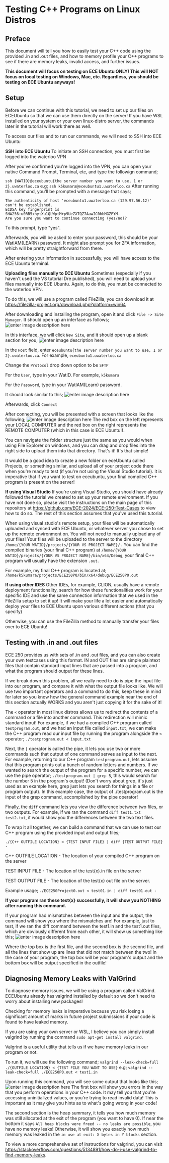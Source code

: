 ﻿# Testing C++ Programs on Linux Distros

## Preface
This document will tell you how to easily test your C++ code using the provided .in and .out files, and how to memory profile your C++ programs to see if there are memory leaks, invalid access, and further issues.

**This document will focus on testing on ECE Ubuntu ONLY! This will NOT focus on local testing on Windows, Mac, etc. Regardless, you should be testing on ECE Ubuntu anyways!** 

## Setup
Before we can continue with this tutorial, we need to set up our files on ECEUbuntu so that we can use them directly on the server! If you have WSL installed on your system or your own linux-distro server, the commands later in the tutorial will work there as well.

To access our files and to run our commands, we will need to SSH into ECE Ubuntu

**SSH into ECE Ubuntu**
To initiate an SSH connection, you must first be logged into the waterloo VPN

After you've confirmed you're logged into the VPN, you can open your native Command Prompt, Terminal, etc, and type the followign command;

`ssh {WATID}@eceubuntu{the server number you want to use, 1 or 2}.uwaterloo.ca`
e.g;
`ssh k5kumara@eceubuntu1.uwaterloo.ca`
After running this command, you'll be prompted with a message that says;
```
The authenticity of host 'eceubuntu1.uwaterloo.ca (129.97.56.12)' can't be established.
ECDSA key fingerprint is SHA256:u0RB5xhytXu1QLWptM+p9UeZXTQZ7AawIC0hbMGZPYM.
Are you sure you want to continue connecting (yes/no)?
```
To this prompt, type "yes".

Afterwards, you will be asked to enter your password, this should be your WatIAM(LEARN) password. It might also prompt you for 2FA information, which will be pretty straightforward from there.

After entering your information in successfully, you will have access to the ECE Ubuntu terminal.

**Uploading files manually to ECE Ubuntu**
Sometimes (especially if you haven't used the VS tutorial Dre published), you will need to upload your files manually into ECE Ubuntu. Again, to do this, you must be connected to the waterloo VPN.

To do this, we will use a program called FileZilla, you can download it at https://filezilla-project.org/download.php?platform=win64

After downloading and installing the program, open it and click `File -> Site Manager`. It should open up an interface as follows;
![enter image description here](https://i.imgur.com/CkS1rWg.png)

In this interface, we will click `New Site`, and it should open up a blank section for you;
![enter image description here](https://i.imgur.com/LdzGGc7.png)

In the `Host` field, enter `eceubuntu{the server number you want to use, 1 or 2}.uwaterloo.ca`. For example, `eceubuntu1.uwaterloo.ca`

Change the `Protocol` drop down option to be `SFTP`

For the `User`, type in your WatID. For example, `k5kumara`

For the `Password`, type in your WatIAM(Learn) password.

It should look similar to this;
![enter image description here](https://i.imgur.com/d4sUbD1.png)

Afterwards, click `Connect`

After connecting, you will be presented with a screen that looks like the following;
![enter image description here](https://i.imgur.com/NMmBThA.png)
The red box on the left represents your LOCAL COMPUTER and the red box on the right represents the REMOTE COMPUTER (which in this case is ECE Ubuntu!).

You can navigate the folder structure just the same as you would when using File Explorer on windows, and you can drag and drop files into the right side to upload them into that directory. That's it! It's that simple!

It would be a good idea to create a new folder on eceUbuntu called Projects, or something similar, and upload all of your project code there when you're ready to test (if you're not using the Visual Studio tutorial). It is imperative that if you want to test on eceubuntu, your final compiled C++ program is present on the server!

**If using Visual Studio**
If you're using Visual Studio, you should have already followed the tutorial we created to set up your remote environment. If you have not done so, please visit the instructions on the main page of this repository at https://github.com/ECE-2024/ECE-250-Test-Cases to view how to do so. The rest of this section assumes that you've used this tutorial. 

When using visual studio's remote setup, your files will be automatically uploaded and synced with ECE Ubuntu, or whatever server you chose to set up the remote environment on. You will not need to manually upload any of your files! Your files will be uploaded to the server to the directory `/home/{YOUR WATID}/projects/{YOUR VS PROJECT NAME}/.` You can find the compiled binaries (your final C++ program) at `/home/{YOUR WATID}/projects/{YOUR VS PROJECT NAME}/bin/x64/Debug`, your final C++ program will usually have the extension `.out`.

For example, my final C++ program is located at;
`/home/k5kumara/projects/ECE250P0/bin/x64/debug/ECE250P0.out`

**If using other IDES**
Other IDEs, for example, CLION, usually have a remote deployment functionality, search for how these functionalities work for your specific IDE and use the same connection information that we used in the FileZilla setup to set it up! It will make your life a lot easier and automatically deploy your files to ECE Ubuntu upon various different actions (that you specify)

Otherwise, you can use the FileZilla method to manually transfer your files over to ECE Ubuntu!

## Testing with .in and .out files
ECE 250 provides us with sets of .in and .out files, and you can also create your own testcases using this format. IN and OUT files are simple plaintext files that contain standard input lines that are passed into a program, and what the program should output for these lines.

If we break down this problem, all we really need to do is pipe the input file into our program, and compare it with what the output file looks like. We will use two important operators and a command to do this, keep these in mind for later so you know how the general command example near the end of this section actually WORKS and you aren't just copying it for the sake of it!

The `<` operator in most linux distros allows us to redirect the contents of a command or a file into another command. This redirection will mimic standard input! For example, if we had a compiled C++ program called `testprogram.out`, and we had an input file called `input.txt`, we can make the C++ program read our input file by running the program alongside the `<` operator; `./testprogram.out < input.txt`

Next, the `|` operator is called the pipe, it lets you use two or more commands such that output of one command serves as input to the next. For example, returning to our C++ program `testprogram.out`, lets assume that this program prints out a bunch of random letters and numbers. If we wanted to search the output of the program for a specific number, we can use the pipe operator; `./testprogram.out | grep 5`, this would search for the number 5 in the program's output! (Don't worry about grep, it's just used as an example here, grep just lets you search for things in a file or program output). In this example case, the output of ./testprogram.out is the input of the grep command, accomplished by the pipe operator! 

Finally, the `diff` command lets you view the difference between two files, or two outputs. For example, if we ran the command `diff test1.txt test2.txt`, it would show you the differences between the two text files.

To wrap it all together, we can build a command that we can use to test our C++ program using the provided input and output files;

`./{C++ OUTFILE LOCATION} < {TEST INPUT FILE} | diff {TEST OUTPUT FILE} -`

C++ OUTFILE LOCATION - The location of your compiled C++ program on the server

TEST INPUT FILE - The location of the test{x}.in file on the server

TEST OUTPUT FILE - The location of the test{x} out file on the server.

Example usage;
`./ECE250Project0.out < test01.in | diff test01.out -`

**If your program ran these test{x} successfully, it will show you **NOTHING** after running this command.** 

If your program had mismatches between the input and the output, the command will show you where the mismatches are! For example, just to test, if we ran the diff command between the test1.in and the test1.out files, which are obviously different from each other, it will show us something like this;
![enter image description here](https://i.imgur.com/5VGW3V3.png)

Where the top box is the first file, and the second box is the second file, and all the lines that show up are lines that did not match between the two! In the case of your program, the top box will be your program's output and the bottom box will be output specified in the outfile!

## Diagnosing Memory Leaks with ValGrind
To diagnose memory issues, we will be using a program called ValGrind. ECEUbuntu already has valgrind installed by default so we don't need to worry about installing new packages!

Checking for memory leaks is imperative because you risk losing a significant amount of marks in future project submissions if your code is found to have leaked memory.

If you are using your own server or WSL, I believe you can simply install valgrind by running the command `sudo apt-get install valgrind`.

Valgrind is a useful utility that tells us if we have memory leaks in our program or not.

To run it, we will use the following command;
`valgrind --leak-check=full ./{OUTFILE LOCATION} < {TEST FILE YOU WANT TO USE}`
e.g;
`valgrind --leak-check=full ./ECE250P0.out < test1.in`

Upon running this command, you will see some output that looks like this;
![enter image description here](https://i.imgur.com/b4fkIIv.png)
The first box will show you errors in the way that you perform operations in your C++ code. It may tell you that you're accessing uninitialized values, or you're trying to read invalid data! This is important as it may give you hints as to what's going wrong in your code!

The second section is the heap summary, it tells you how much memory was still allocated at the exit of the program (you want to have 0). If near the bottom it says `All heap blocks were freed -- no leaks are possible`, you have no memory leaks! Otherwise, it will show you exactly how much memory was leaked in the `in use at exit: X bytes in Y blocks` section. 

To view a more comprehensive set of instructions for valgrind, you can visit https://stackoverflow.com/questions/5134891/how-do-i-use-valgrind-to-find-memory-leaks.



